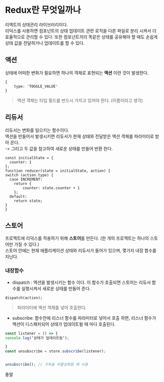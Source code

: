 # Redux란 무엇일까나
리액트의 상태관리 라이브러리이다.  
리덕스를 사용하면 컴포넌트의 상태 업데이트 관련 로직을 다른 파일로 분리 시켜서 더 효율적으로 관리할 수 있다. 또한 컴포넌트끼리 똑같은 상태를 공유해야 할 때도 손쉽게 상태 값을 전달하거나 업데이트를 할 수 있다. 
## 액션
상태에 어떠한 변화가 필요하면 하나의 객체로 표현되는 **액션** 이란 것이 발생한다.
```
{
    type: 'TOGGLE_VALUE'
}
```
> 액션 객체는 타입 필드를 반드시 가지고 있어야 한다. (이름이라고 생각)
## 리듀서
리듀서는 변화를 일으키는 함수이다.  
액션을 만들어서 발생시키면 리듀서가 현재 상태와 전달받은 액션 객체를 파라미터로 받아 온다.  
-> 그리고 두 값을 참고하여 새로운 상태를 만들어 반환 한다.   
```Js
const initialState = {
  counter: 1
};
function reducer(state = initialState, action) {
switch (action.type) {
  case INCREMENT:
    return {
        counter: state.counter + 1
    };
  default:
    return state;
}
}
```
## 스토어 
프로젝트에 리덕스를 적용하기 위해 **스토어**를 만든다. (한 개의 프로젝트는 하나의 스토어만 가질 수 있다.)  
스토어 안에는 현재 애플리케이션 상태와 리듀서가 들어가 있으며, 몇가지 내장 함수를 지닌다. 

### 내장함수 
- dispatch : 액션을 발생시키는 함수 이다.  이 함수가 호출되면 스토어는 리듀서 함수를 실행시켜서 새로운 상태를 만들어 준다.
```Js
dispatch(action);
```
> 파라미터에 액션 객체를 넣어 호출한다.
- subscribe: 함수안에 리스너 함수를 파라미터로 넣어서 호출 하면, 리스너 함수가 액션이 디스패치되어 상태가 업데이트될 때 마다 호출된다.
```js
const listener = () => {
console.log(‘상태가 업데이트됨‘);

}
const unsubscribe = store.subscribe(listener);


unsubscribe(); // 구독을 비활성화할 때 사용
```
즁말
